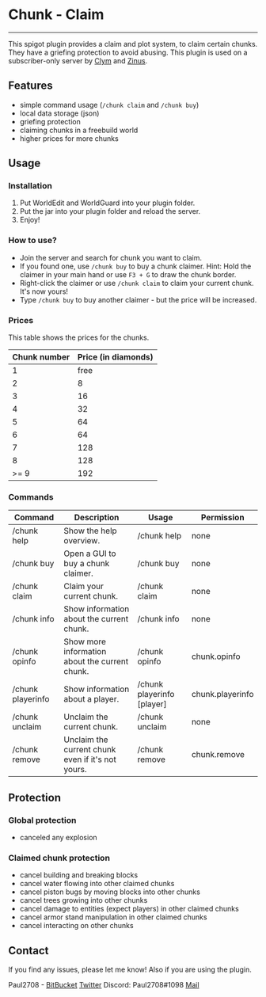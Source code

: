 # Chunk - Claim
---
This spigot plugin provides a claim and plot system, to claim certain chunks. They have a griefing protection to avoid abusing.
This plugin is used on a subscriber-only server by [Clym](https://www.youtube.com/user/TheClym) and [Zinus](https://www.youtube.com/user/ZinusHD).

## Features
- simple command usage (`/chunk claim` and `/chunk buy`)
- local data storage (json)
- griefing protection
- claiming chunks in a freebuild world
- higher prices for more chunks

## Usage
### Installation
1. Put WorldEdit and WorldGuard into your plugin folder.
2. Put the jar into your plugin folder and reload the server.
3. Enjoy!

### How to use?
- Join the server and search for chunk you want to claim.
- If you found one, use `/chunk buy` to buy a chunk claimer.
Hint: Hold the claimer in your main hand or use `F3 + G` to draw the chunk border.
- Right-click the claimer or use `/chunk claim` to claim your current chunk. It's now yours!
- Type `/chunk buy` to buy another claimer - but the price will be increased.

### Prices
This table shows the prices for the chunks.

| Chunk number | Price (in diamonds) |
|--------------|---------------------|
| 1            | free                |
| 2            | 8                   |
| 3            | 16                  |
| 4            | 32                  |
| 5            | 64                  |
| 6            | 64                  |
| 7            | 128                 |
| 8            | 128                 |
| >= 9         | 192                 |


### Commands
| Command           | Description                                       | Usage                      | Permission       |
|-------------------|---------------------------------------------------|----------------------------|------------------|
| /chunk help       | Show the help overview.                           | /chunk help                | none             |
| /chunk buy        | Open a GUI to buy a chunk claimer.                | /chunk buy                 | none             |
| /chunk claim      | Claim your current chunk.                         | /chunk claim               | none             |
| /chunk info       | Show information about the current chunk.         | /chunk info                | none             |
| /chunk opinfo     | Show more information about the current chunk.    | /chunk opinfo              | chunk.opinfo     |
| /chunk playerinfo | Show information about a player.                  | /chunk playerinfo [player] | chunk.playerinfo |
| /chunk unclaim    | Unclaim the current chunk.                        | /chunk unclaim             | none             |
| /chunk remove     | Unclaim the current chunk even if it's not yours. | /chunk remove              | chunk.remove     |

## Protection
### Global protection
- canceled any explosion

### Claimed chunk protection
- cancel building and breaking blocks
- cancel water flowing into other claimed chunks
- cancel piston bugs by moving blocks into other chunks
- cancel trees growing into other chunks
- cancel damage to entities (expect players) in other claimed chunks
- cancel armor stand manipulation in other claimed chunks
- cancel interacting on other chunks

## Contact
If you find any issues, please let me know! Also if you are using the plugin.

Paul2708 - [BitBucket](https://bitbucket.org/Paul2708/) [Twitter](https://twitter.com/theplayerpaul) Discord: Paul2708#1098 [Mail](mailto:playerpaul2708@gmx.de)